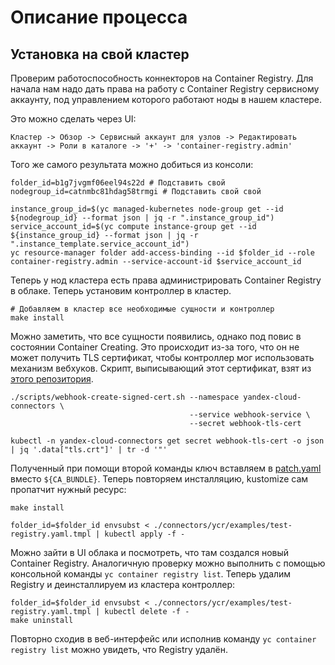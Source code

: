 # Описание процесса

## Установка на свой кластер

Проверим работоспособность коннекторов на Container Registry. Для начала нам надо дать права на работу с Container Registry
сервисному аккаунту, под управлением которого работают ноды в нашем кластере.

Это можно сделать через UI:

```Кластер -> Обзор -> Сервисный аккаунт для узлов -> Редактировать аккаунт -> Роли в каталоге -> '+' -> 'container-registry.admin'```

Того же самого результата можно добиться из консоли:

```shell
folder_id=b1g7jvgmf06eel94s22d # Подставить свой
nodegroup_id=catnmbc81hdag58trmgi # Подставить свой свой

instance_group_id=$(yc managed-kubernetes node-group get --id ${nodegroup_id} --format json | jq -r ".instance_group_id")
service_account_id=$(yc compute instance-group get --id ${instance_group_id} --format json | jq -r ".instance_template.service_account_id")
yc resource-manager folder add-access-binding --id $folder_id --role container-registry.admin --service-account-id $service_account_id
```

Теперь у нод кластера есть права администрировать Container Registry в облаке. Теперь установим контроллер в кластер.

```shell
# Добавляем в кластер все необходимые сущности и контроллер
make install
```
Можно заметить, что все сущности появились, однако под повис в состоянии Container Creating. Это происходит из-за того,
что он не может получить TLS сертификат, чтобы контроллер мог использовать механизм вебхуков. Скрипт, выписывающий этот
сертификат, взят из [этого репозитория](https://github.com/morvencao/kube-mutating-webhook-tutorial).

```shell
./scripts/webhook-create-signed-cert.sh --namespace yandex-cloud-connectors \
                                        --service webhook-service \
                                        --secret webhook-tls-cert

kubectl -n yandex-cloud-connectors get secret webhook-tls-cert -o json | jq '.data["tls.crt"]' | tr -d '"'
```

Полученный при помощи второй команды ключ вставляем в [patch.yaml](config/webhook/patch.yaml) вместо `${CA_BUNDLE}`.
Теперь повторяем инсталляцию, kustomize сам пропатчит нужный ресурс:

```shell
make install

folder_id=$folder_id envsubst < ./connectors/ycr/examples/test-registry.yaml.tmpl | kubectl apply -f -
```

Можно зайти в UI облака и посмотреть, что там создался новый Container Registry. Аналогичную проверку можно выполнить
с помощью консольной команды `yc container registry list`. Теперь удалим Registry и деинсталлируем из кластера 
контроллер:

```shell
folder_id=$folder_id envsubst < ./connectors/ycr/examples/test-registry.yaml.tmpl | kubectl delete -f -
make uninstall
```

Повторно сходив в веб-интерфейс или исполнив команду `yc container registry list` можно увидеть, что Registry
удалён.